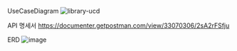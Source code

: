 UseCaseDiagram
![library-ucd](https://github.com/eleunadeu/project_lv2/assets/121149088/79b60e41-93ee-490b-903d-19633452a2e2)

API 명세서
https://documenter.getpostman.com/view/33070306/2sA2rFSfju

ERD
![image](https://github.com/eleunadeu/project_lv2/assets/71509516/282cb840-f65e-4ca7-addb-b54cf3dcf8d7)
